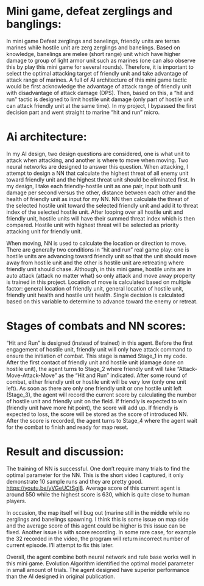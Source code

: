 # Mini game, defeat zerglings and banglings:

In mini game Defeat zerglings and banelings, friendly units are terran marines while hostile unit are zerg zerglings and banelings. Based on knowledge, banelings are melee (short range) unit which have higher damage to group of light armor unit such as marines (one can also observe this by play this mini game for several rounds). Therefore, it is important to select the optimal attacking target of friendly unit and take advantage of attack range of marines. A full of AI architecture of this mini game tactic would be first acknowledge the advantage of attack range of friendly unit with disadvantage of attack damage (DPS). Then, based on this, a “hit and run” tactic is designed to limit hostile unit damage (only part of hostile unit can attack friendly unit at the same time). In my project, I bypassed the first decision part and went straight to marine “hit and run” micro. 

# Ai architecture:

In my AI design, two design questions are considered, one is what unit to attack when attacking, and another is where to move when moving. Two neural networks are designed to answer this question. 
When attacking, I attempt to design a NN that calculate the highest threat of all enemy unit toward friendly unit and the highest threat unit should be eliminated first. In my design, I take each friendly-hostile unit as one pair, input both unit damage per second versus the other, distance between each other and the health of friendly unit as input for my NN. NN then calculate the threat of the selected hostile unit toward the selected friendly unit and add it to threat index of the selected hostile unit. After looping over all hostile unit and friendly unit, hostile units will have their summed threat index which is then compared. Hostile unit with highest threat will be selected as priority attacking unit for friendly unit. 

When moving, NN is used to calculate the location or direction to move. There are generally two conditions in “hit and run” real game play: one is hostile units are advancing toward friendly unit so that the unit should move away from hostile unit and the other is hostile unit are retreating where friendly unit should chase. Although, in this mini game, hostile units are in auto attack (attack no matter what) so only attack and move away property is trained in this project. Location of move is calculated based on multiple factor: general location of friendly unit, general location of hostile unit, friendly unit health and hostile unit health. Single decision is calculated based on this variable to determine to advance toward the enemy or retreat.

# Stages of combats and NN scores:

“Hit and Run” is designed (instead of trained) in this agent. Before the first engagement of hostile unit, friendly unit will only have attack command to ensure the initiation of combat. This stage is named Stage_1 in my code. After the first contact of friendly unit and hostile unit (damage done on hostile unit), the agent turns to Stage_2 where friendly unit will take “Attack-Move-Attack-Move” as the “Hit and Run” indicated. After some round of combat, either friendly unit or hostile unit will be very low (only one unit left). As soon as there are only one friendly unit or one hostile unit left (Stage_3), the agent will record the current score by calculating the number of hostile unit and friendly unit on the field. If friendly is expected to win (friendly unit have more hit point), the score will add up. If friendly is expected to loss, the score will be stored as the score of introduced NN. After the score is recorded, the agent turns to Stage_4 where the agent wait for the combat to finish and ready for map reset. 

# Result and discussion:

The training of NN is successful. One don’t require many trials to find the optimal parameter for the NN. This is the short video I captured, it only demonstrate 10 sample runs and they are pretty good. https://youtu.be/yVGeUCtSgj8. Average score of this current agent is around 550 while the highest score is 630, which is quite close to human players. 

In occasion, the map itself will bug out (marine still in the middle while no zerglings and banelings spawning. I think this is some issue on map side and the average score of this agent could be higher is this issue can be fixed. Another issue is with score recording. In some rare case, for example the 32 recorded in the video, the program will return incorrect number of current episode. I’ll attempt to fix this later.

Overall, the agent combine both neural network and rule base works well in this mini game. Evolution Algorithm identified the optimal model parameter in small amount of trials. The agent designed have superior performance than the AI designed in original publication.
